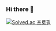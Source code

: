### Hi there 👋
[![Solved.ac
프로필](http://mazassumnida.wtf/api/v2/generate_badge?boj=rjsduq99)](https://solved.ac/rjsduq99)
<!--
**kornma99/kornma99** is a ✨ _special_ ✨ repository because its `README.md` (this file) appears on your GitHub profile.

Here are some ideas to get you started:

- 🔭 I’m currently working on ...
- 🌱 I’m currently learning ...
- 👯 I’m looking to collaborate on ...
- 🤔 I’m looking for help with ...
- 💬 Ask me about ...
- 📫 How to reach me: ...
- 😄 Pronouns: ...
- ⚡ Fun fact: ...
-->
